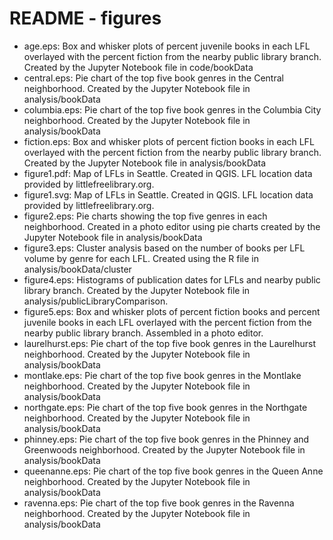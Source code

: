 # README - figures

- age.eps: Box and whisker plots of percent juvenile books in each LFL overlayed with the percent fiction from the nearby public library branch. Created by the Jupyter Notebook file in code/bookData
- central.eps: Pie chart of the top five book genres in the Central neighborhood. Created by the Jupyter Notebook file in analysis/bookData
- columbia.eps: Pie chart of the top five book genres in the Columbia City neighborhood. Created by the Jupyter Notebook file in analysis/bookData
- fiction.eps: Box and whisker plots of percent fiction books in each LFL overlayed with the percent fiction from the nearby public library branch. Created by the Jupyter Notebook file in analysis/bookData
- figure1.pdf: Map of LFLs in Seattle. Created in QGIS. LFL location data provided by littlefreelibrary.org.
- figure1.svg: Map of LFLs in Seattle. Created in QGIS. LFL location data provided by littlefreelibrary.org.
- figure2.eps: Pie charts showing the top five genres in each neighborhood. Created in a photo editor using pie charts created by the Jupyter Notebook file in analysis/bookData
- figure3.eps: Cluster analysis based on the number of books per LFL volume by genre for each LFL. Created using the R file in analysis/bookData/cluster
- figure4.eps: Histograms of publication dates for LFLs and nearby public library branch. Created by the Jupyter Notebook file in analysis/publicLibraryComparison.
- figure5.eps: Box and whisker plots of percent fiction books and percent juvenile books in each LFL overlayed with the percent fiction from the nearby public library branch. Assembled in a photo editor.
- laurelhurst.eps: Pie chart of the top five book genres in the Laurelhurst neighborhood. Created by the Jupyter Notebook file in analysis/bookData
- montlake.eps: Pie chart of the top five book genres in the Montlake neighborhood. Created by the Jupyter Notebook file in analysis/bookData
- northgate.eps: Pie chart of the top five book genres in the Northgate neighborhood. Created by the Jupyter Notebook file in analysis/bookData
- phinney.eps: Pie chart of the top five book genres in the Phinney and Greenwoods neighborhood. Created by the Jupyter Notebook file in analysis/bookData
- queenanne.eps: Pie chart of the top five book genres in the Queen Anne neighborhood. Created by the Jupyter Notebook file in analysis/bookData
- ravenna.eps: Pie chart of the top five book genres in the Ravenna neighborhood. Created by the Jupyter Notebook file in analysis/bookData